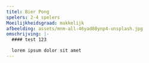 ```yaml
---
titel: Bier Pong
spelers: 2-4 spelers
Moeilijkheidsgraad: makkelijk
afbeelding: assets/mnm-all-46yad80ynp4-unsplash.jpg
omschrijving: |-
  #### test 123

  lorem ipsum dolor sit amet
---
```

